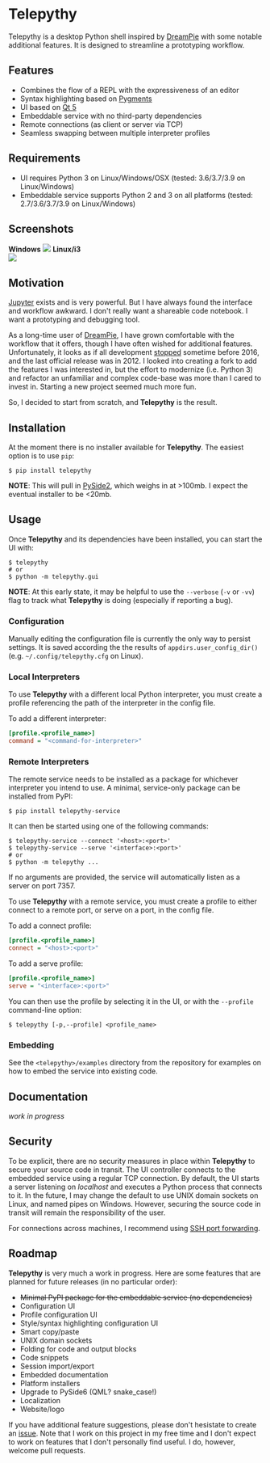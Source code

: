 # Telepythy

Telepythy is a desktop Python shell inspired by [DreamPie][1] with some notable additional features. It is designed to streamline a prototyping workflow.

## Features

* Combines the flow of a REPL with the expressiveness of an editor
* Syntax highlighting based on [Pygments][7]
* UI based on [Qt 5][8]
* Embeddable service with no third-party dependencies
* Remote connections (as client or server via TCP)
* Seamless swapping between multiple interpreter profiles

## Requirements

* UI requires Python 3 on Linux/Windows/OSX (tested: 3.6/3.7/3.9 on Linux/Windows)
* Embeddable service supports Python 2 and 3 on all platforms (tested: 2.7/3.6/3.7/3.9 on Linux/Windows)

## Screenshots

**Windows**
![](https://github.com/dhagrow/telepythy/raw/master/res/screenshot_2.png)
**Linux/i3**<br>
![](https://github.com/dhagrow/telepythy/raw/master/res/screenshot_0.png)

## Motivation

[Jupyter][3] exists and is very powerful. But I have always found the interface and workflow awkward. I don't really want a shareable code notebook. I want a prototyping and debugging tool.

As a long-time user of [DreamPie][1], I have grown comfortable with the workflow that it offers, though I have often wished for additional features. Unfortunately, it looks as if all development [stopped][2] sometime before 2016, and the last official release was in 2012. I looked into creating a fork to add the features I was interested in, but the effort to modernize (i.e. Python 3) and refactor an unfamiliar and complex code-base was more than I cared to invest in. Starting a new project seemed much more fun.

So, I decided to start from scratch, and **Telepythy** is the result.

## Installation

At the moment there is no installer available for **Telepythy**. The easiest option is to use `pip`:

```shell
$ pip install telepythy
```

**NOTE**: This will pull in [PySide2][4], which weighs in at >100mb. I expect the eventual installer to be <20mb.

## Usage

Once **Telepythy** and its dependencies have been installed, you can start the UI with:

```shell
$ telepythy
# or
$ python -m telepythy.gui
```

**NOTE**: At this early state, it may be helpful to use the `--verbose` (`-v` or `-vv`) flag to track what **Telepythy** is doing (especially if reporting a bug).

### Configuration

Manually editing the configuration file is currently the only way to persist settings. It is saved according the the results of `appdirs.user_config_dir()` (e.g. `~/.config/telepythy.cfg` on Linux).

### Local Interpreters

To use **Telepythy** with a different local Python interpreter, you must create a profile referencing the path of the interpreter in the config file.

To add a different interpreter:

```ini
[profile.<profile_name>]
command = "<command-for-interpreter>"
```

### Remote Interpreters

The remote service needs to be installed as a package for whichever interpreter you intend to use. A minimal, service-only package can be installed from PyPI:

```shell
$ pip install telepythy-service
```

It can then be started using one of the following commands:

```shell
$ telepythy-service --connect '<host>:<port>'
$ telepythy-service --serve '<interface>:<port>'
# or
$ python -m telepythy ...
```

If no arguments are provided, the service will automatically listen as a server on port 7357.

To use **Telepythy** with a remote service, you must create a profile to either connect to a remote port, or serve on a port, in the config file.

To add a connect profile:

```ini
[profile.<profile_name>]
connect = "<host>:<port>"
```

To add a serve profile:

```ini
[profile.<profile_name>]
serve = "<interface>:<port>"
```

You can then use the profile by selecting it in the UI, or with the `--profile` command-line option:

```shell
$ telepythy [-p,--profile] <profile_name>
```

### Embedding

See the `<telepythy>/examples` directory from the repository for examples on how to embed the service into existing code.

## Documentation

*work in progress*

## Security

To be explicit, there are no security measures in place within **Telepythy** to secure your source code in transit. The UI controller connects to the embedded service using a regular TCP connection. By default, the UI starts a server listening on *localhost* and executes a Python process that connects to it. In the future, I may change the default to use UNIX domain sockets on Linux, and named pipes on Windows. However, securing the source code in transit will remain the responsibility of the user.

For connections across machines, I recommend using [SSH port forwarding][6].

## Roadmap

**Telepythy** is very much a work in progress. Here are some features that are planned for future releases (in no particular order):

* ~~Minimal PyPI package for the embeddable service (no dependencies)~~
* Configuration UI
* Profile configuration UI
* Style/syntax highlighting configuration UI
* Smart copy/paste
* UNIX domain sockets
* Folding for code and output blocks
* Code snippets
* Session import/export
* Embedded documentation
* Platform installers
* Upgrade to PySide6 (QML? snake_case!)
* Localization
* Website/logo

If you have additional feature suggestions, please don't hesistate to create an [issue][5]. Note that I work on this project in my free time and I don't expect to work on features that I don't personally find useful. I do, however, welcome pull requests.

[1]: http://www.dreampie.org/
[2]: https://github.com/noamraph/dreampie/issues/65
[3]: https://jupyter.org/
[4]: https://wiki.qt.io/Qt_for_Python
[5]: https://github.com/dhagrow/telepythy/issues/new
[6]: https://help.ubuntu.com/community/SSH/OpenSSH/PortForwarding
[7]: https://pygments.org
[8]: https://www.qt.io
